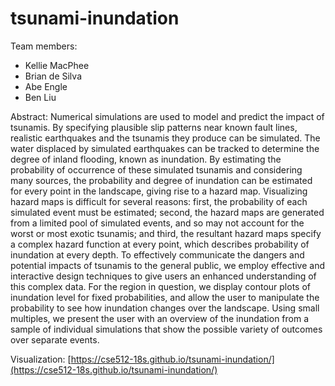 # tsunami-inundation

Team members:

- Kellie MacPhee
- Brian de Silva
- Abe Engle
- Ben Liu

Abstract: Numerical simulations are used to model and predict the impact of tsunamis. By specifying plausible slip patterns near known fault lines, realistic earthquakes and the tsunamis they produce can be simulated. The water displaced by simulated earthquakes can be tracked to determine the degree of inland flooding, known as inundation. By estimating the probability of occurrence of these simulated tsunamis and considering many sources, the probability and degree of inundation can be estimated for every point in the landscape, giving rise to a hazard map. Visualizing hazard maps is difficult for several reasons: first, the probability of each simulated event must be estimated; second, the hazard maps are generated from a limited pool of simulated events, and so may not account for the worst or most exotic tsunamis; and third, the resultant hazard maps specify a complex hazard function at every point, which describes probability of inundation at every depth. To effectively communicate the dangers and potential impacts of tsunamis to the general public, we employ effective and interactive design techniques to give users an enhanced understanding of this complex data. For the region in question, we display contour plots of inundation level for fixed probabilities, and allow the user to manipulate the probability to see how inundation changes over the landscape. Using small multiples, we present the user with an overview of the inundation from a sample of individual simulations that show the possible variety of outcomes over separate events.

Visualization: [https://cse512-18s.github.io/tsunami-inundation/](https://cse512-18s.github.io/tsunami-inundation/)